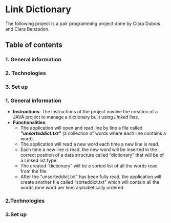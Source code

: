 # Link Dictionary
The following project is a pair programming project done by Clara Dubois and Clara Benzadon.
 
## Table of contents
### 1. General information
### 2. Technologies
### 3. Set up

### 1. General information
 * **Instructions**: The instructions of the project involve the creation of a JAVA project to manage a dictionary built using _Linked lists_.
 * **Functionalities**: 
   * The application will open and read line by line a file called _**"unsorteddict.txt"**_ (a collection of words where each line contains a word).
   * The application will read a new word each time a new line is read.
   * Each time a new line is read, the new word will be inserted in the correct position of a data    structure called “dictionary” that will be of a Linked list type.
   * The created “dictionary” will be a sorted list of all the words read from the file
   * After the “unsorteddict.txt” has been fully read, the application will create another file called “sorteddict.txt” which will contain all the words
(one word per line) alphabetically ordered
 
### 2.Technologies
### 3.Set up


